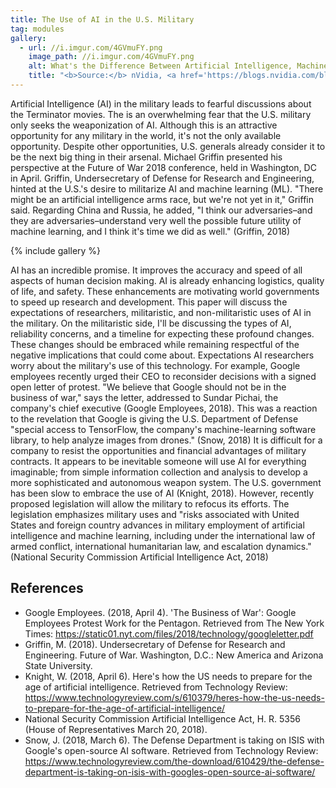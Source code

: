 ```yaml
---
title: The Use of AI in the U.S. Military
tag: modules
gallery:
  - url: //i.imgur.com/4GVmuFY.png
    image_path: //i.imgur.com/4GVmuFY.png
    alt: What's the Difference Between Artificial Intelligence, Machine Learning, and Deep Learning?
    title: "<b>Source:</b> nVidia, <a href='https://blogs.nvidia.com/blog/2016/07/29/whats-difference-artificial-intelligence-machine-learning-deep-learning-ai' target='_blank'>What's the Difference Between Artificial Intelligence, Machine Learning, and Deep Learning?</a>, 2016"
---
```

Artificial Intelligence (AI) in the military leads to fearful discussions about the Terminator movies.
The is an overwhelming fear that the U.S. military only seeks the weaponization of AI.
Although this is an attractive opportunity for any military in the world, it's not the only available opportunity.
Despite other opportunities, U.S. generals already consider it to be the next big thing in their arsenal.
Michael Griffin presented his perspective at the Future of War 2018 conference, held in Washington, DC in April.
Griffin, Undersecretary of Defense for Research and Engineering, hinted at the U.S.'s desire to militarize AI and machine learning (ML).
"There might be an artificial intelligence arms race, but we're not yet in it," Griffin said.
Regarding China and Russia, he added, "I think our adversaries–and they are adversaries–understand very well the possible future utility of machine learning, and I think it's time we did as well." (Griffin, 2018)

{% include gallery %}

AI has an incredible promise.
It improves the accuracy and speed of all aspects of human decision making.
AI is already enhancing logistics, quality of life, and safety.
These enhancements are motivating world governments to speed up research and development.
This paper will discuss the expectations of researchers, militaristic, and non-militaristic uses of AI in the military.
On the militaristic side, I'll be discussing the types of AI, reliability concerns, and a timeline for expecting these profound changes.
These changes should be embraced while remaining respectful of the negative implications that could come about.
Expectations AI researchers worry about the military's use of this technology.
For example, Google employees recently urged their CEO to reconsider decisions with a signed open letter of protest.
"We believe that Google should not be in the business of war," says the letter, addressed to Sundar Pichai, the company's chief executive (Google Employees, 2018).
This was a reaction to the revelation that Google is giving the U.S.
Department of Defense "special access to TensorFlow, the company's machine-learning software library, to help analyze images from drones." (Snow, 2018)
It is difficult for a company to resist the opportunities and financial advantages of military contracts.
It appears to be inevitable someone will use AI for everything imaginable; from simple information collection and analysis to develop a more sophisticated and autonomous weapon system.
The U.S. government has been slow to embrace the use of AI (Knight, 2018).
However, recently proposed legislation will allow the military to refocus its efforts.
The legislation emphasizes military uses and "risks associated with United States and foreign country advances in military employment of artificial intelligence and machine learning, including under the international law of armed conflict, international humanitarian law, and escalation dynamics." (National Security Commission Artificial Intelligence Act, 2018)

## References

- Google Employees. (2018, April 4). 'The Business of War': Google Employees Protest Work for the Pentagon. Retrieved from The New York Times: https://static01.nyt.com/files/2018/technology/googleletter.pdf
- Griffin, M. (2018). Undersecretary of Defense for Research and Engineering. Future of War. Washington, D.C.: New America and Arizona State University.
- Knight, W. (2018, April 6). Here's how the US needs to prepare for the age of artificial intelligence. Retrieved from Technology Review: https://www.technologyreview.com/s/610379/heres-how-the-us-needs-to-prepare-for-the-age-of-artificial-intelligence/
- National Security Commission Artificial Intelligence Act, H. R. 5356 (House of Representatives March 20, 2018).
- Snow, J. (2018, March 6). The Defense Department is taking on ISIS with Google's open-source AI software. Retrieved from Technology Review: https://www.technologyreview.com/the-download/610429/the-defense-department-is-taking-on-isis-with-googles-open-source-ai-software/